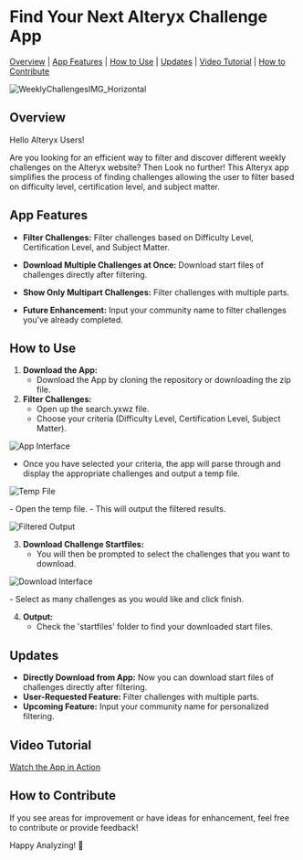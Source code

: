 # Find Your Next Alteryx Challenge App
[Overview](#overview) | [App Features](#app-features) | [How to Use](#how-to-use) | [Updates](#updates) | [Video Tutorial](#video-tutorial) | [How to Contribute](#how-to-contribute)

![WeeklyChallengesIMG_Horizontal](https://github.com/afnfyz/alteryx_weekly_challenge_filter/assets/124072294/75a3225c-8d68-467c-91fe-c331ef77685f)

## Overview <a name="overview"></a>

Hello Alteryx Users! 

Are you looking for an efficient way to filter and discover different weekly challenges on the Alteryx website? 
Then Look no further! 
This Alteryx app simplifies the process of finding challenges allowing the user to filter based on difficulty level, certification level, and subject matter.

## App Features <a name="app-features"></a>

- **Filter Challenges:** Filter challenges based on Difficulty Level, Certification Level, and Subject Matter.
- **Download Multiple Challenges at Once:** Download start files of challenges directly after filtering.
- **Show Only Multipart Challenges:** Filter challenges with multiple parts.

- **Future Enhancement:** Input your community name to filter challenges you've already completed.

## How to Use <a name="how-to-use"></a>

1. **Download the App:**
   - Download the App by cloning the repository or downloading the zip file.
2. **Filter Challenges:**
   - Open up the search.yxwz file.
   - Choose your criteria (Difficulty Level, Certification Level, Subject Matter).
<p align="left">
  <img src="https://github.com/afnfyz/alteryx_weekly_challenge_filter/assets/124072294/0ce0388d-39b5-4846-b500-65fa7918c0ce" alt="App Interface">
</p>

   - Once you have selected your criteria, the app will parse through and display the appropriate challenges and output a temp file.
<p align="left">
  <img src="https://github.com/afnfyz/alteryx_weekly_challenge_filter/assets/124072294/ceaf172b-fe5d-4d53-b869-795f6f6a8937" alt="Temp File">
</p>
   - Open the temp file.
   - This will output the filtered results.
<p align="left">
  <img src="https://github.com/afnfyz/alteryx_weekly_challenge_filter/assets/124072294/ee5f340a-c6e1-4842-ae3b-f6b97b1dcd82" alt="Filtered Output">
</p>

3. **Download Challenge Startfiles:**
   - You will then be prompted to select the challenges that you want to download.
<p align="left">
  <img src="https://github.com/afnfyz/alteryx_weekly_challenge_filter/assets/124072294/d98fb475-2b20-4923-9633-bc4781aa8eb4" alt="Download Interface">
</p>
   - Select as many challenges as you would like and click finish.

4. **Output:**
   - Check the 'startfiles' folder to find your downloaded start files.

## Updates <a name="updates"></a>

- **Directly Download from App:** Now you can download start files of challenges directly after filtering.
- **User-Requested Feature:** Filter challenges with multiple parts.
- **Upcoming Feature:** Input your community name for personalized filtering.

## Video Tutorial <a name="video-tutorial"></a>

[Watch the App in Action](<YourVideoLink>)

## How to Contribute <a name="how-to-contribute"></a>

If you see areas for improvement or have ideas for enhancement, feel free to contribute or provide feedback!

Happy Analyzing! 🚀
